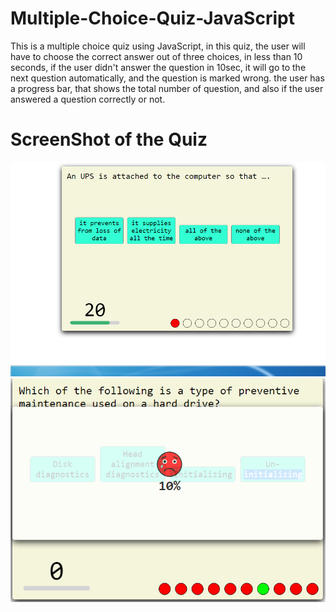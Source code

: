 # Multiple-Choice-Quiz-JavaScript
This is a multiple choice quiz using JavaScript, in this quiz, the user will have to choose the correct answer out of three choices, in less than 10 seconds, if the user didn't answer the question in 10sec, it will go to the next question automatically, and the question is marked wrong. the user has a progress bar, that shows the total number of question, and also if the user answered a question correctly or not.

# ScreenShot of the Quiz
![Capture1](/images/Capture.PNG)
![Capture2](/images/Capture1.PNG)




